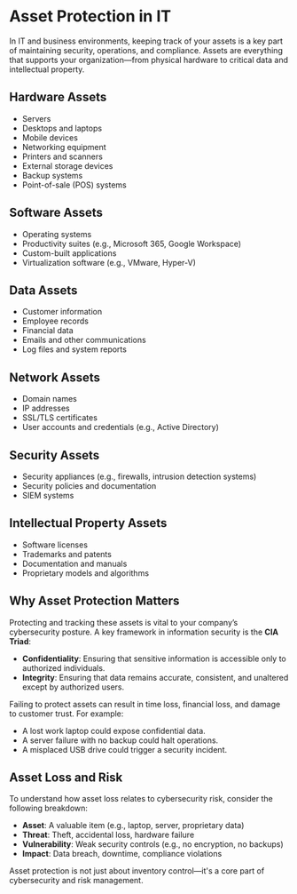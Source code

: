 # Asset Protection in IT

In IT and business environments, keeping track of your assets is a key part of maintaining security, operations, and compliance. Assets are everything that supports your organization—from physical hardware to critical data and intellectual property.

## Hardware Assets
- Servers  
- Desktops and laptops  
- Mobile devices  
- Networking equipment  
- Printers and scanners  
- External storage devices  
- Backup systems  
- Point-of-sale (POS) systems  

## Software Assets
- Operating systems  
- Productivity suites (e.g., Microsoft 365, Google Workspace)  
- Custom-built applications  
- Virtualization software (e.g., VMware, Hyper-V)  

## Data Assets
- Customer information  
- Employee records  
- Financial data  
- Emails and other communications  
- Log files and system reports  

## Network Assets
- Domain names  
- IP addresses  
- SSL/TLS certificates  
- User accounts and credentials (e.g., Active Directory)  

## Security Assets
- Security appliances (e.g., firewalls, intrusion detection systems)  
- Security policies and documentation  
- SIEM systems  

## Intellectual Property Assets
- Software licenses  
- Trademarks and patents  
- Documentation and manuals  
- Proprietary models and algorithms  

## Why Asset Protection Matters

Protecting and tracking these assets is vital to your company’s cybersecurity posture. A key framework in information security is the **CIA Triad**:

- **Confidentiality**: Ensuring that sensitive information is accessible only to authorized individuals.  
- **Integrity**: Ensuring that data remains accurate, consistent, and unaltered except by authorized users.  

Failing to protect assets can result in time loss, financial loss, and damage to customer trust. For example:
- A lost work laptop could expose confidential data.
- A server failure with no backup could halt operations.
- A misplaced USB drive could trigger a security incident.

## Asset Loss and Risk

To understand how asset loss relates to cybersecurity risk, consider the following breakdown:

- **Asset**: A valuable item (e.g., laptop, server, proprietary data)  
- **Threat**: Theft, accidental loss, hardware failure  
- **Vulnerability**: Weak security controls (e.g., no encryption, no backups)  
- **Impact**: Data breach, downtime, compliance violations  

Asset protection is not just about inventory control—it's a core part of cybersecurity and risk management.


